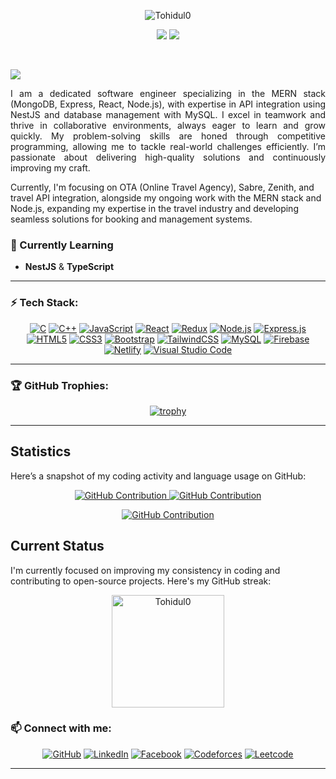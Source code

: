 <p align="center">
  <img src="https://readme-typing-svg.herokuapp.com?color=1AF761&lines=Hey,+There!;I+am+Tohidul+Alam;A+Software+Engineer&center=true&width=500&height=45" alt="Tohidul0">
</p>

<p align="center">
  <img src="https://img.shields.io/github/followers/Tohidul0.svg?style=social&label=Followers" />
  <img src="https://komarev.com/ghpvc/?username=Tohidul0&style=plastic" />
  
</p>
<br/>


</p>
<img src="https://user-images.githubusercontent.com/73097560/115834477-dbab4500-a447-11eb-908a-139a6edaec5c.gif"></a>


<p align=justify>
I am a dedicated software engineer specializing in the MERN stack (MongoDB, Express, React, Node.js), with expertise in API integration using NestJS and database management with MySQL. I excel in teamwork and thrive in collaborative environments, always eager to learn and grow quickly. My problem-solving skills are honed through competitive programming, allowing me to tackle real-world challenges efficiently. I’m passionate about delivering high-quality solutions and continuously improving my craft.

Currently, I'm focusing on OTA (Online Travel Agency), Sabre, Zenith, and travel API integration, alongside my ongoing work with the MERN stack and Node.js, expanding my expertise in the travel industry and developing seamless solutions for booking and management systems.
</p>


### 🌱 Currently Learning
- **NestJS** & **TypeScript**

---

### ⚡ Tech Stack:
<div align="center">
  
[![C](https://img.shields.io/badge/C-%2300599C.svg?style=flat-square&logo=c&logoColor=white)]()
[![C++](https://img.shields.io/badge/C++-%2300599C.svg?style=flat-square&logo=c%2B%2B&logoColor=white)]()
[![JavaScript](https://img.shields.io/badge/JavaScript-%23F7DF1E.svg?style=flat-square&logo=javascript&logoColor=black)]()
[![React](https://img.shields.io/badge/React-%2320232a.svg?style=flat-square&logo=react&logoColor=%2361DAFB)]()
[![Redux](https://img.shields.io/badge/Redux-%23593d88.svg?style=flat-square&logo=redux&logoColor=white)]()
[![Node.js](https://img.shields.io/badge/Node.js-%23339933.svg?style=flat-square&logo=nodedotjs&logoColor=white)]()
[![Express.js](https://img.shields.io/badge/Express.js-%23000000.svg?style=flat-square&logo=express&logoColor=white)]()
[![HTML5](https://img.shields.io/badge/HTML5-%23E34F26.svg?style=flat-square&logo=html5&logoColor=white)]()
[![CSS3](https://img.shields.io/badge/CSS3-%231572B6.svg?style=flat-square&logo=css3&logoColor=white)]()
[![Bootstrap](https://img.shields.io/badge/Bootstrap-%23563D7C.svg?style=flat-square&logo=bootstrap&logoColor=white)]()
[![TailwindCSS](https://img.shields.io/badge/TailwindCSS-%2338B2AC.svg?style=flat-square&logo=tailwind-css&logoColor=white)]()
[![MySQL](https://img.shields.io/badge/MySQL-%2300f.svg?style=flat-square&logo=mysql&logoColor=white)]()
[![Firebase](https://img.shields.io/badge/Firebase-%23039BE5.svg?style=flat-square&logo=firebase)]()
[![Netlify](https://img.shields.io/badge/Netlify-%2300C7B7.svg?style=flat-square&logo=netlify&logoColor=white)]()
[![Visual Studio Code](https://img.shields.io/badge/Visual_Studio_Code-%23007ACC.svg?style=flat-square&logo=visual-studio-code&logoColor=white)]()

</div>

---


### 🏆 GitHub Trophies:

<div align="center">
  
[![trophy](https://github-profile-trophy.vercel.app/?username=Tohidul0&theme=gruvbox)](https://github.com/ryo-ma/github-profile-trophy)

</div>

---

## Statistics

Here’s a snapshot of my coding activity and language usage on GitHub:

<p align="center">
  <a href="https://github.com/Tohidul0">
    <img src="https://github-profile-summary-cards.vercel.app/api/cards/repos-per-language?username=Tohidul0&theme=dark" alt="GitHub Contribution"/>
  </a>
  <a href="https://github.com/Tohidul0">
    <img src="https://github-profile-summary-cards.vercel.app/api/cards/stats?username=Tohidul0&theme=dark" alt="GitHub Contribution"/>
  </a>
</p>
<p align="center">
  <a href="https://github.com/Tohidul0">
    <img src="https://github-profile-summary-cards.vercel.app/api/cards/profile-details?username=Tohidul0&theme=dark" alt="GitHub Contribution"/>
  </a>
</p>

## Current Status

I'm currently focused on improving my consistency in coding and contributing to open-source projects. Here's my GitHub streak:

<p align="center">
  <img align="center" height="180em" src="https://github-readme-streak-stats.herokuapp.com?user=Tohidul0&theme=black-ice&hide_border=true&date_format=j%20M%5B%20Y%5D&card_width=1000&background=45%2C070076%2C000000" alt="Tohidul0" />
</p>
  
</div>

### 📫 Connect with me:

<div align="center">

[![GitHub](https://img.shields.io/badge/GitHub-%2312100E.svg?&style=flat-square&logo=github&logoColor=white)](https://github.com/Tohidul0)
[![LinkedIn](https://img.shields.io/badge/LinkedIn-%230077B5.svg?&style=flat-square&logo=linkedin&logoColor=white)](https://www.linkedin.com/in/mohammad-tohidul-alam-361115265/)
[![Facebook](https://img.shields.io/badge/Facebook-%231877F2.svg?&style=flat-square&logo=facebook&logoColor=white)](https://www.facebook.com/profile.php?id=100009415096366)
[![Codeforces](https://img.shields.io/badge/Codeforces-%23000000.svg?&style=flat-square&logo=codeforces&logoColor=white)](https://codeforces.com/profile/Akilakil)
[![Leetcode](https://img.shields.io/badge/LeetCode-%23000000.svg?&style=flat-square&logo=leetcode&logoColor=white)](https://leetcode.com/Tohidul45/)

</div>

---
